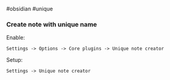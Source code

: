 #obsidian #unique

### Create note with unique name

Enable:
```
Settings -> Options -> Core plugins -> Unique note creator
```

Setup:
```
Settings -> Unique note creator
```
